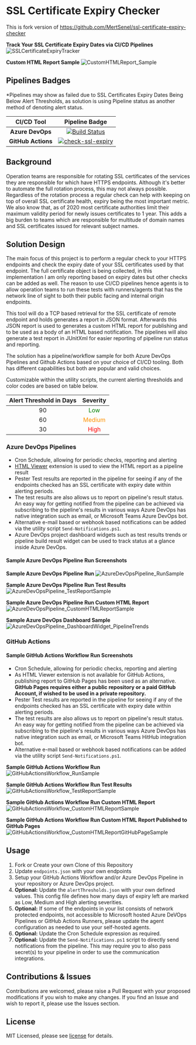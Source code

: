 # SSL Certificate Expiry Checker
This is fork version of https://github.com/MertSenel/ssl-certificate-expiry-checker


**Track Your SSL Certificate Expiry Dates via CI/CD Pipelines**
<img src="docs/SSLCertificateExpiryTracker.png" alt="SSLCertificateExpiryTracker"/>

**Custom HTML Report Sample**
<img src="docs/CustomHTMLReport_Sample.png" alt="CustomHTMLReport_Sample"/>


## Pipelines Badges

*Pipelines may show as failed due to SSL Certificates Expiry Dates Being Below Alert Thresholds, as solution is using Pipeline status as another method of denoting alert status.

|CI/CD Tool  | Pipeline Badge  |
|:-----------------------:|:---------:|
|**Azure DevOps**                      |[![Build Status](https://dev.azure.com/mertsenel/DevOpsDemos/_apis/build/status/MertSenel.ssl-certificate-expiry-checker?branchName=main)](https://dev.azure.com/mertsenel/DevOpsDemos/_build/latest?definitionId=31&branchName=main) |
|**GitHub Actions**                       |   [![check-ssl-expiry](https://github.com/MertSenel/ssl-certificate-expiry-checker/actions/workflows/check-ssl-expiry.yml/badge.svg?branch=main)](https://github.com/MertSenel/ssl-certificate-expiry-checker/actions/workflows/check-ssl-expiry.yml) |

## Background

Operation teams are responsible for rotating SSL certificates of the services they are responsible for which have HTTPS endpoints.
Although it's better to automate the full rotation process, this may not always possible. Regardless of the rotation process a regular check can help with keeping on top of overall SSL certificate health, expiry being the most important metric. We also know that, as of 2020 most certificate authorities limit their maximum validity period for newly issues certificates to 1 year. This adds a big burden to teams which are responsible for multitude of domain names and SSL certificates issued for relevant subject names.

## Solution Design

The main focus of this project is to perform a regular check to your HTTPS endpoints and check the expiry date of your SSL certificates used by that endpoint. The full certificate object is being collected, in this implementation I am only reporting based on expiry dates but other checks can be added as well. The reason to use CI/CD pipelines hence agents is to allow operation teams to run these tests with runners/agents that has the network line of sight to both their public facing and internal origin endpoints.

This tool will do a TCP based retrieval for the SSL certificate of remote endpoint and holds generates a report in JSON format. Afterwards this JSON report is used to generates a custom HTML report for publishing and to be used as a body of an HTML based notification. The pipelines will also generate a test report in JUnitXml for easier reporting of pipeline run status and reporting.

The solution has a pipeline/workflow sample for both Azure DevOps Pipelines and Github Actions based on your choice of CI/CD tooling. Both has different capabilities but both are popular and valid choices.

Customizable within the utility scripts, the current alerting thresholds and color codes are based on table below.

|Alert Threshold in Days  | Severity  |
|:-----------------------:|:---------:|
|90                       | <span style="color: #008000">Low</span> |
|60                       |   <span style="color: #ff9100">Medium</span> |
|30                       |    <span style="color: #ff0000">High</span> |

### Azure DevOps Pipelines

- Cron Schedule, allowing for periodic checks, reporting and alerting
- [HTML Viewer](https://marketplace.visualstudio.com/items?itemName=JakubRumpca.azure-pipelines-html-report&targetId=c847560f-17a1-4ef2-a8c2-af353ae8846e&utm_source=vstsproduct&utm_medium=ExtHubManageList) extension is used to view the HTML report as a pipeline result
- Pester Test results are reported in the pipeline for seeing if any of the endpoints checked has an SSL certificate with expiry date within alerting periods.
- The test results are also allows us to report on pipeline's result status. An easy way for getting notified from the pipeline can be achieved via subscribing to the pipeline's results in various ways Azure DevOps has native integration such as email, or Microsoft Teams Azure DevOps bot. 
- Alternative e-mail based or webhook based notifications can be added via the utility script `Send-Notifications.ps1`.
- Azure DevOps project dashboard widgets such as test results trends or pipeline build result widget can be used to track status at a glance inside Azure DevOps.

#### Sample Azure DevOps Pipeline Run Screenshots

**Sample Azure DevOps Pipeline Run**
<img src="docs/AzureDevOpsPipeline_RunSample.png" alt="AzureDevOpsPipeline_RunSample"/>

**Sample Azure DevOps Pipeline Run Test Results**
<img src="docs/AzureDevOpsPipeline_TestReportSample.png" alt="AzureDevOpsPipeline_TestReportSample"/>

**Sample Azure DevOps Pipeline Run Custom HTML Report**
<img src="docs/AzureDevOpsPipeline_CustomHTMLReportSample.png" alt="AzureDevOpsPipeline_CustomHTMLReportSample"/>

**Sample Azure DevOps Dashboard Sample**
<img src="docs/AzureDevOpsPipeline_DashboardWidget_PipelineTrends.png" alt="AzureDevOpsPipeline_DashboardWidget_PipelineTrends"/>

### GitHub Actions

#### Sample GitHub Actions Workflow Run Screenshots

- Cron Schedule, allowing for periodic checks, reporting and alerting
- As HTML Viewer extension is not available for GitHub Actions, publishing report to GitHub Pages has been used as an alternative. **GitHub Pages requires either a public repository or a paid GitHub Account, if wished to be used in a private repository.**
- Pester Test results are reported in the pipeline for seeing if any of the endpoints checked has an SSL certificate with expiry date within alerting periods.
- The test results are also allows us to report on pipeline's result status. An easy way for getting notified from the pipeline can be achieved via subscribing to the pipeline's results in various ways Azure DevOps has native integration such as email, or Microsoft Teams HitHub integration bot.
- Alternative e-mail based or webhook based notifications can be added via the utility script `Send-Notifications.ps1`.

**Sample GitHub Actions Workflow Run**
<img src="docs/GitHubActionsWorkflow_RunSample.png" alt="GitHubActionsWorkflow_RunSample"/>

**Sample GitHub Actions Workflow Run Test Results**
<img src="docs/GitHubActionsWorkflow_TestReportSample.png" alt="GitHubActionsWorkflow_TestReportSample"/>

**Sample GitHub Actions Workflow Run Custom HTML Report**
<img src="docs/GitHubActionsWorkflow_CustomHTMLReportSample.png" alt="GitHubActionsWorkflow_CustomHTMLReportSample"/>

**Sample GitHub Actions Workflow Run Custom HTML Report Published to GitHub Pages**
<img src="docs/GitHubActionsWorkflow_CustomHTMLReportGitHubPageSample.png" alt="GitHubActionsWorkflow_CustomHTMLReportGitHubPageSample"/>

## Usage

1. Fork or Create your own Clone of this Repository
2. Update `endpoints.json` with your own endpoints
3. Setup your GitHub Actions Workflow and/or Azure DevOps Pipeline in your repository or Azure DevOps project.
4. ****Optional:**** Update the `alertThresholds.json` with your own defined values. This config file defines how many days of expiry left are marked as Low, Medium and High alerting severities.
5. **Optional:** If some of the endpoints in your list consists of network protected endpoints, not accessible to Microsoft hosted Azure DeVOps Pipelines or GitHub Actions Runners, please update the agent configuration as needed to use your self-hosted agents.
6. **Optional:** Update the Cron Schedule expression as required.
7. **Optional:** Update the `Send-Notifications.ps1` script to directly send notifications from the pipeline. This may require you to also pass secret(s) to your pipeline in order to use the communication integrations.

## Contributions & Issues

Contributions are welcomed, please raise a Pull Request with your proposed modifications if you wish to make any changes.
If you find an Issue and wish to report it, please use the Issues section.

## License

MIT Licensed, please see [license](LICENSE.md) for details.
